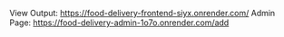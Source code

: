 View Output: https://food-delivery-frontend-siyx.onrender.com/
Admin Page: https://food-delivery-admin-1o7o.onrender.com/add
